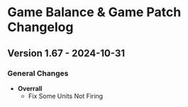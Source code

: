 # Game Balance & Game Patch Changelog

## Version 1.67 - 2024-10-31
### General Changes
- **Overrall**
    - Fix Some Units Not Firing